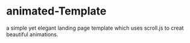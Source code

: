 # animated-Template
a simple yet elegant landing page template which uses scroll.js to creat beautiful animations. 
